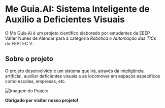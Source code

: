 # Me Guia.AI: Sistema Inteligente de Auxilio a Deficientes Visuais
O Me Guia.Ai é um projeto científico elaborado por estudantes da EEEP Valter Nunes de Alencar para a categoria *Robótica e Automação das TICs* do FESTEC V.

## Sobre o projeto
O projeto desenvolvido é um sistema que irá, através da inteligência artificial, auxiliar deficientes visuais a se locomover em espaços específicos como escolas, empresas, etc.

![Imagem do Projeto]("https://i.imgur.com/7k04DAP.png")

**Obrigado por visitar nosso projeto!**
